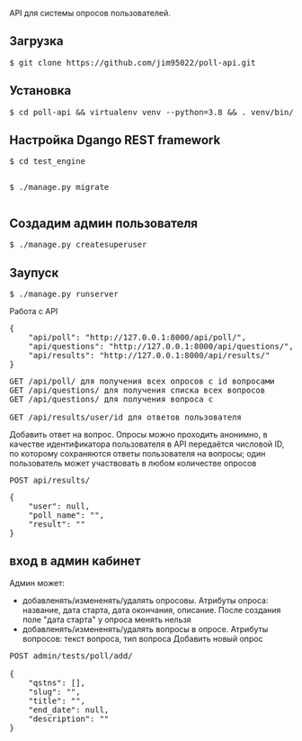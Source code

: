API для системы опросов пользователей.

<h2>Загрузка</h2>
<pre>
$ git clone https://github.com/jim95022/poll-api.git
</pre>
<h2>Установка</h2>
<pre>
$ cd poll-api && virtualenv venv --python=3.8 && . venv/bin/activate && pip install -r requirements.txt
</pre>
<h2>Настройка Dgango REST framework</h2>
<pre>
$ cd test_engine

$ ./manage.py migrate
</pre>

<h2>Создадим админ пользователя</h2>
<pre>
$ ./manage.py createsuperuser
</pre>

<h2>Заупуск</h2>
<pre>
$ ./manage.py runserver
</pre>

Работа с API
<pre>
{
    "api/poll": "http://127.0.0.1:8000/api/poll/",
    "api/questions": "http://127.0.0.1:8000/api/questions/",
    "api/results": "http://127.0.0.1:8000/api/results/"
}
</pre>
<pre>
GET /api/poll/ для получения всех опросов с id вопросами 
GET /api/questions/ для получения списка всех вопросов 
GET /api/questions/<id> для получения вопроса с <id>

GET /api/results/user/id для ответов пользователя
</pre>
Добавить ответ на вопрос. Опросы можно проходить анонимно, в качестве идентификатора пользователя в API передаётся числовой ID, по которому сохраняются ответы пользователя на вопросы; один пользователь может участвовать в любом количестве опросов
<pre>
POST api/results/
</pre>
<pre>
{
    "user": null,
    "poll_name": "",
    "result": ""
}
</pre>
<h2>вход в админ кабинет</h2>

Админ может:
 - добавленять/измененять/удалять опросовы. Атрибуты опроса: название, дата старта, дата окончания, описание. После создания поле "дата старта" у опроса менять нельзя
-  добавленять/измененять/удалять вопросы в опросе. Атрибуты вопросов: текст вопроса, тип вопроса 
Добавить новый опрос 
<pre>
POST admin/tests/poll/add/

{
    "qstns": [],
    "slug": "",
    "title": "",
    "end_date": null,
    "description": ""
}
</pre>


